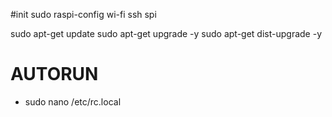 #init
sudo raspi-config
wi-fi
ssh
spi

sudo apt-get update
sudo apt-get upgrade -y
sudo apt-get dist-upgrade -y

# AUTORUN
* sudo nano /etc/rc.local
